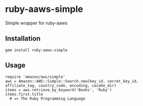 # ruby-aaws-simple
Simple wrapper for ruby-aaws

## Installation
    gem install ruby-aaws-simple

## Usage
    require 'amazon/aws/simple'
    aws = Amazon::AWS::Simple::Search.new(key_id, secret_key_id, affiliate_tag, country_code, encoding, cacahe_dir)
    items = aws.retrieve_by_keyword('Books', 'Ruby')
    items.first.title
      # => The Ruby Programming Language

